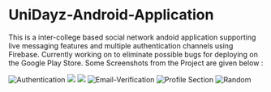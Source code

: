 # UniDayz-Android-Application

This is a inter-college based social network andoid application supporting live messaging features and multiple authentication channels using Firebase. Currently working on to eliminate possible bugs for deploying on the Google Play Store.
Some Screenshots from the Project are given below : 

![Authentication](https://github.com/rohankrgupta/UniDayz/blob/master/Screenshot1.png)
![](https://github.com/rohankrgupta/UniDayz/blob/master/WhatsApp%20Image%202021-03-08%20at%205.30.06%20PM.jpg)
![](https://github.com/rohankrgupta/UniDayz/blob/master/WhatsApp%20Image%202021-03-08%20at%205.30.02%20PM.jpeg)
![Email-Verification](https://github.com/rohankrgupta/UniDayz/blob/master/Screenshot2.png)
![Profile Section](https://github.com/rohankrgupta/UniDayz/blob/master/Screenshot3.png)
![Random](https://github.com/rohankrgupta/UniDayz/blob/master/Screenshot4.png)
